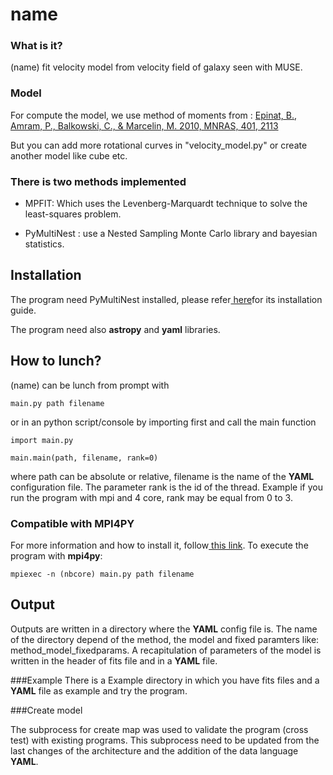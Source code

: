 # name

### What is it?
(name) fit velocity model from velocity field of galaxy seen with MUSE. 


### Model

For compute the model, we use method of moments from :
<a href="http://adsabs.harvard.edu/abs/2010MNRAS.401.2113E">
Epinat, B., Amram, P., Balkowski, C., & Marcelin, M. 2010, MNRAS, 401, 2113</a>

But you can add more rotational curves in "velocity_model.py" or create another model like cube etc.

### There is two methods implemented

- MPFIT: Which uses the Levenberg-Marquardt technique to solve the
 least-squares problem.

- PyMultiNest : use a Nested Sampling Monte Carlo library and bayesian statistics.

## Installation

The program need PyMultiNest installed, please refer<a href="https://johannesbuchner.github.io/PyMultiNest/"> here</a>for 
its installation guide.

The program need also **astropy** and **yaml** libraries.

## How to lunch?
(name) can be lunch from prompt with
```
main.py path filename
```
or in an python script/console by importing first and call the main function
```
import main.py
    
main.main(path, filename, rank=0)
```

where path can be absolute or relative, filename is the name of the **YAML** configuration file. The parameter rank is the id of the thread.
Example if you run the program with mpi and 4 core, rank may be equal from 0 to 3.

### Compatible with MPI4PY

For more information and how to install it, follow<a href="http://pythonhosted.org/mpi4py/"> this link<a/>.
To execute the program with **mpi4py**:
```
mpiexec -n (nbcore) main.py path filename
```
## Output

Outputs are written in a directory where the **YAML** config file is. The name of the directory depend of the method, the model and fixed paramters like: 
method_model_fixedparams. A recapitulation of parameters of the model is written in the header of fits file and in a **YAML** file. 

###Example
There is a Example directory in which you have fits files and a **YAML** file as example and try the program.

###Create model

The subprocess for create map was used to validate the program (cross test) with existing programs.
This subprocess need to be updated from the last changes of the architecture and the addition of the data language **YAML**.
